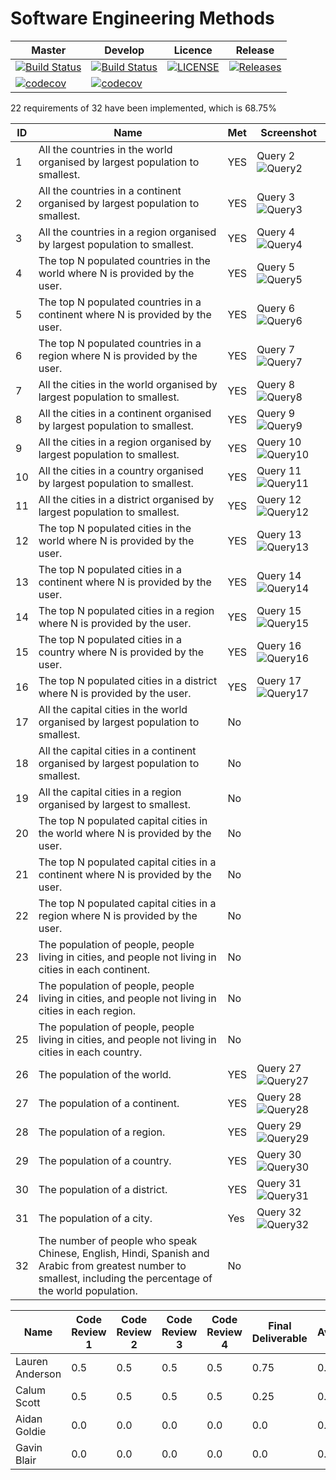 # Software Engineering Methods

| Master | Develop | Licence | Release |
|--------|---------|---------|---------|
| [![Build Status](https://travis-ci.org/GroupNumber-21/Group21.svg?branch=master)](https://travis-ci.org/GroupNumber-21/Group21) |[![Build Status](https://travis-ci.org/GroupNumber-21/Group21.svg?branch=develop)](https://travis-ci.org/GroupNumber-21/Group21)| [![LICENSE](https://img.shields.io/github/license/GroupNumber-21/Group21.svg?style=flat-square)](https://github.com/GroupNumber-21/Group21/blob/master/LICENSE)| [![Releases](https://img.shields.io/github/release/GroupNumber-21/Group21/all.svg?style=flat-square)](https://github.com/GroupNumber21/Group21/releases) |
| [![codecov](https://codecov.io/gh/GroupNumber-21/Group21/branch/master/graph/badge.svg)](https://codecov.io/gh/GroupNumber-21/Group21) | [![codecov](https://codecov.io/gh/GroupNumber-21/Group21/branch/develop/graph/badge.svg)](https://codecov.io/gh/GroupNumber-21/Group21) | | | 

22 requirements of 32 have been implemented, which is 68.75%

| ID | Name | Met | Screenshot |
| --- | --- | --- | --- |
| 1 | All the countries in the world organised by largest population to smallest. | YES | Query 2 ![Query2](Screenshots/Query2.PNG) |
| 2 | All the countries in a continent organised by largest population to smallest. | YES | Query 3 ![Query3](Screenshots/Query3.PNG) |
| 3 | All the countries in a region organised by largest population to smallest. | YES | Query 4 ![Query4](Screenshots/Query4.PNG) |
| 4 | The top N populated countries in the world where N is provided by the user. | YES | Query 5 ![Query5](Screenshots/Query5.PNG) |
| 5 | The top N populated countries in a continent where N is provided by the user. | YES | Query 6 ![Query6](Screenshots/Query6.PNG) |
| 6 | The top N populated countries in a region where N is provided by the user. | YES | Query 7 ![Query7](Screenshots/Query7.PNG) |
| 7 | All the cities in the world organised by largest population to smallest. | YES | Query 8 ![Query8](Screenshots/Query8.PNG) |
| 8 | All the cities in a continent organised by largest population to smallest. | YES | Query 9 ![Query9](Screenshots/Query9.PNG) |
| 9 | All the cities in a region organised by largest population to smallest. | YES | Query 10 ![Query10](Screenshots/Query10.PNG) |
| 10 | All the cities in a country organised by largest population to smallest. | YES | Query 11 ![Query11](Screenshots/Query11.PNG) |
| 11 | All the cities in a district organised by largest population to smallest. | YES | Query 12 ![Query12](Screenshots/Query12.PNG) |
| 12 | The top N populated cities in the world where N is provided by the user. | YES | Query 13 ![Query13](Screenshots/Query13.PNG) |
| 13 | The top N populated cities in a continent where N is provided by the user. | YES | Query 14 ![Query14](Screenshots/Query14.PNG) |
| 14 | The top N populated cities in a region where N is provided by the user. | YES | Query 15 ![Query15](Screenshots/Query15.PNG) |
| 15 | The top N populated cities in a country where N is provided by the user. | YES | Query 16 ![Query16](Screenshots/Query16.PNG) |
| 16 | The top N populated cities in a district where N is provided by the user. | YES | Query 17 ![Query17](Screenshots/Query17.PNG) |
| 17 | All the capital cities in the world organised by largest population to smallest. | No |  |
| 18 | All the capital cities in a continent organised by largest population to smallest. | No |  |
| 19 | All the capital cities in a region organised by largest to smallest. | No |  |
| 20 | The top N populated capital cities in the world where N is provided by the user. | No |  |
| 21 | The top N populated capital cities in a continent where N is provided by the user. | No |  |
| 22 | The top N populated capital cities in a region where N is provided by the user. | No |  |
| 23 | The population of people, people living in cities, and people not living in cities in each continent. | No |  |
| 24 | The population of people, people living in cities, and people not living in cities in each region. | No  |  |
| 25 | The population of people, people living in cities, and people not living in cities in each country. | No |  |
| 26 | The population of the world. | YES  | Query 27 ![Query27](Screenshots/Query27.PNG) |
| 27 | The population of a continent. | YES | Query 28 ![Query28](Screenshots/Query28.PNG) |
| 28 | The population of a region. | YES | Query 29 ![Query29](Screenshots/Query29.PNG) |
| 29 | The population of a country. | YES | Query 30 ![Query30](Screenshots/Query30.PNG) |
| 30 | The population of a district. | YES | Query 31 ![Query31](Screenshots/Query31.PNG) |
| 31 | The population of a city. | Yes | Query 32 ![Query32](Screenshots/Query32.PNG) |
| 32 | The number of people who speak Chinese, English, Hindi, Spanish and Arabic from greatest number to smallest, including the percentage of the world population. | No |  |

| Name | Code Review 1 | Code Review 2 | Code Review 3 | Code Review 4 | Final Deliverable | Average |
|------|---------------|---------------|---------------|---------------|-------------------|-------|
| Lauren Anderson | 0.5 | 0.5 | 0.5 | 0.5 | 0.75 | 0.55 |
| Calum Scott | 0.5 | 0.5 | 0.5 | 0.5 | 0.25 | 0.45 |
| Aidan Goldie | 0.0 | 0.0 | 0.0 | 0.0 | 0.0 | 0.00 |
| Gavin Blair | 0.0 | 0.0 | 0.0 | 0.0 | 0.0 | 0.00 |
